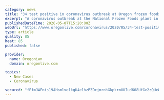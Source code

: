 ```yaml
---
category: news
title: "34 test positive in coronavirus outbreak at Oregon frozen foods plant"
excerpt: "A coronavirus outbreak at the National Frozen Foods plant in Albany has resulted in 34 COVID-19 cases including 30 workers and four family or household members, Linn County Public Health said."
publishedDateTime: 2020-05-07T15:20:00Z
webUrl: "https://www.oregonlive.com/coronavirus/2020/05/34-test-positive-in-coronavirus-outbreak-at-oregon-frozen-foods-plant.html"
type: article
quality: 85
heat: 85
published: false

provider:
  name: Oregonian
  domain: oregonlive.com

topics:
  - New Cases
  - Coronavirus

secured: "fFfmJAFnis19AHsmlve1kgU4e1hzPZOcjmrnhGkpkrnUUIud608UfGe2zQUeWTE8YTqQxb2MtuTc6t6uz2iwxYcknsGNayZ5Jc+Cb49sM24q29E31xobZ7MRn66+4f3NV18lasE8K3pRx02OmEJZwUyvY0dmHsPNfLa0N+DzLhoz9g0q2aT1vsQszuHKhCfST8xwQIb/C74uPgirh2wgfWFW26O6+OBlZXpoToD+JSjH2CyewCcu3/nUIHYsq4kQiO1tn01bia72AQ+HEbon1Q7g/Q7dAOdZwpEZqcdcUYZ/y7X8HTsTzFrCs61R2210+eYQXKbl0NL9ZuWbQYnspjvqzxUoSUxzwWaOz1up0fn/qprKq/4DzUtgH4DmlFX7+hk9qZMxvFwt64nYC12QhX9OUk8+YjI3aZYN17uW1sCjdZnJs/AM/4HkozOMoXGu5N1RjhiaFWFB5W3q4T6DooTyYZCsrTsLKmo509fW3OE=;RrxxE4TD9JcjSU46pvDBxA=="
---
```



